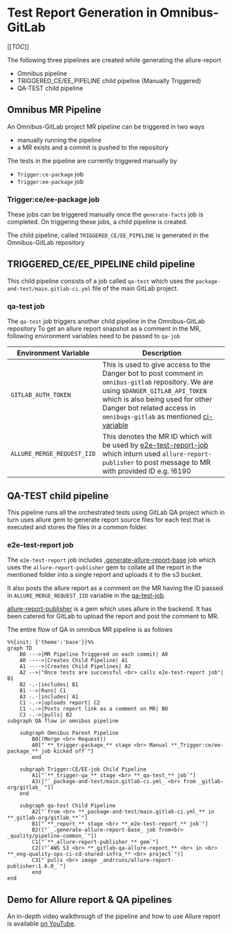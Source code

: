 # Test Report Generation in Omnibus-GitLab

[[_TOC_]]

The following three pipelines are created while generating the allure-report

- Omnibus pipeline
- TRIGGERED_CE/EE_PIPELINE child pipeline (Manually Triggered)
- QA-TEST child pipeline

## Omnibus MR Pipeline

An Omnibus-GitLab project MR pipeline can be triggered in two ways

- manually running the pipeline
- a MR exists and a commit is pushed to the repository

The tests in the pipeline are currently triggered manually by

- `Trigger:ce-package` job
- `Trigger:ee-package` job

### Trigger:ce/ee-package job

These jobs can be triggered manually once the `generate-facts` job is completed. On triggering these jobs, a child pipeline is created.

The child pipeline, called `TRIGGERED_CE/EE_PIPELINE` is generated in the Omnibus-GitLab repository

## TRIGGERED_CE/EE_PIPELINE child pipeline

This child pipeline consists of a job called `qa-test` which uses the `package-and-test/main.gitlab-ci.yml` file of the main GitLab project.

### qa-test job

The `qa-test` job triggers another child pipeline in the Omnibus-GitLab repository
To get an allure report snapshot as a comment in the MR, following environment variables need to be passed to `qa-job`

| Environment Variable              | Description |
| ----------------------------------|-------------|
|   `GITLAB_AUTH_TOKEN`             | This is used to give access to the Danger bot to post comment in `omnibus-gitlab` repository. We are using  `$DANGER_GITLAB_API_TOKEN` which is also being used for other Danger bot related access in `omnibugs-gitlab` as mentioned [ci-variable](https://gitlab.com/gitlab-org/omnibus-gitlab/-/blob/master/doc/development/ci-variables.md)        |
|  `ALLURE_MERGE_REQUEST_IID`       | This denotes the MR ID which will be used by [e2e-test-report-job](#e2e-test-report-job) which inturn used `allure-report-publisher` to post message to MR with provided ID e.g. !6190 |

## QA-TEST child pipeline

This pipeline runs all the orchestrated tests using GitLab QA project which in turn uses allure gem to generate report source files for each test that is executed and stores the files in a common folder.

### e2e-test-report job

The `e2e-test-report` job includes [.generate-allure-report-base](https://gitlab.com/gitlab-org/quality/pipeline-common/-/blob/master/ci/allure-report.yml) job which uses the `allure-report-publisher` gem to collate all the report in the mentioned folder into a single report and uploads it to the s3 bucket.

It also posts the allure report as a comment on the MR having the ID passed in `ALLURE_MERGE_REQUEST_IID` variable in the [qa-test-job](#qa-test-job).

[allure-report-publisher](https://github.com/andrcuns/allure-report-publisher) is a gem which uses allure in the backend. It has been catered for GitLab to upload the report and post the comment to MR.

The entire flow of QA in omnibus MR pipeline is as follows

```mermaid
%%{init: {'theme':'base'}}%%
graph TD
    B0 --->|MR Pipeline Triggered on each commit| A0
    A0 ---->|Creates Child Pipeline| A1
    A1 ---->|Creates Child Pipelines| A2
    A2 -->|"Once tests are successful <br> calls e2e-test-report job"| B1
    B2 -.-|includes| B1
    B1 -->|Runs| C1
    A3 -.-|includes| A1
    C1 -.->|uploads report| C2
    C1 -.->|Posts report link as a comment on MR| B0
    C3 -.->|pulls| B2
subgraph QA flow in omnibus pipeline

    subgraph Omnibus Parent Pipeline
        B0((Merge <br> Request))
        A0["`**_trigger-package_** stage <br> Manual **_Trigger:ce/ee-package_** job kicked off`"]
        end

    subgraph Trigger:CE/EE-job Child Pipeline
        A1["`**_trigger-qa_** stage <br> **_qa-test_** job`"]
        A3(["`_package-and-test/main.gitlab-ci.yml_ <br> from _gitlab-org/gitlab_`"])
    end

    subgraph qa-test Child Pipeline
        A2["`from <br> **_package-and-test/main.gitlab-ci.yml_** in **_gitlab-org/gitlab_**`"]
        B1["`**_report_** stage <br> **_e2e-test-report_** job`"]
        B2(["`_.generate-allure-report-base_ job from<br> _quality/pipeline-common_`"])
        C1["`**_allure-report-publisher_** gem`"]
        C2[("`AWS S3 <br> **_gitlab-qa-allure-report_** <br> in <br> **_eng-quality-ops-ci-cd-shared-infra_** <br> project`")]
        C3["`pulls <br> image _andrcuns/allure-report-publisher:1.6.0_`"]
        end
end
```

## Demo for Allure report & QA pipelines

An in-depth video walkthrough of the pipeline and how to use Allure report
is available [on YouTube](https://youtu.be/_0dM6KLdCpw).
